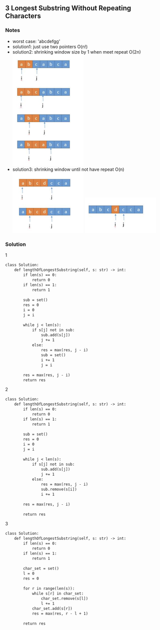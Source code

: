 ## 3 Longest Substring Without Repeating Characters
### Notes
- worst case: 'abcdefgg'
- solution1: just use two pointers O(n!)
- solution2: shrinking window size by 1 when meet repeat O(2n)
  ![](/NeetCode/p1.png)
- solution3: shrinking window until not have repeat O(n)
  ![](/NeetCode/p2.png)
  ![](/NeetCode/p3.png)
### Solution
1
```
class Solution:
    def lengthOfLongestSubstring(self, s: str) -> int:
        if len(s) == 0:
            return 0
        if len(s) == 1:
            return 1

        sub = set()
        res = 0
        i = 0
        j = i

        while j < len(s):
            if s[j] not in sub:
                sub.add(s[j])
                j += 1
            else:
                res = max(res, j - i)
                sub = set()
                i += 1
                j = i
        
        res = max(res, j - i)
        return res

```
2
```
class Solution:
    def lengthOfLongestSubstring(self, s: str) -> int:
        if len(s) == 0:
            return 0
        if len(s) == 1:
            return 1

        sub = set()
        res = 0
        i = 0
        j = i

        while j < len(s):
            if s[j] not in sub:
                sub.add(s[j])
                j += 1
            else:
                res = max(res, j - i)
                sub.remove(s[i])
                i += 1

        res = max(res, j - i)
            
        return res
```
3
```
class Solution:
    def lengthOfLongestSubstring(self, s: str) -> int:
        if len(s) == 0:
            return 0
        if len(s) == 1:
            return 1

        char_set = set()
        l = 0
        res = 0

        for r in range(len(s)):
            while s[r] in char_set:
                char_set.remove(s[l])
                l += 1
            char_set.add(s[r])
            res = max(res, r - l + 1)

        return res
```
